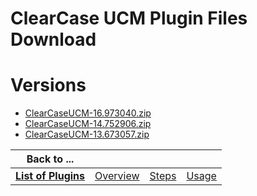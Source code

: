 
ClearCase UCM Plugin Files Download
===================================

# Versions

- [ClearCaseUCM-16.973040.zip](https://raw.githubusercontent.com/osmsnbey/todelete2/main/files/UCB/ClearCaseUCM/ClearCaseUCM-16.973040.zip)
- [ClearCaseUCM-14.752906.zip](https://raw.githubusercontent.com/osmsnbey/todelete2/main/files/UCB/ClearCaseUCM/ClearCaseUCM-14.752906.zip)
- [ClearCaseUCM-13.673057.zip](https://raw.githubusercontent.com/osmsnbey/todelete2/main/files/UCB/ClearCaseUCM/ClearCaseUCM-13.673057.zip)

|Back to ...||||
| :---: | :---: | :---: | :---: |
|[**List of Plugins**](../../index.md)|[Overview](./overview.md)|[Steps](./steps.md)|[Usage](./usage.md)|
